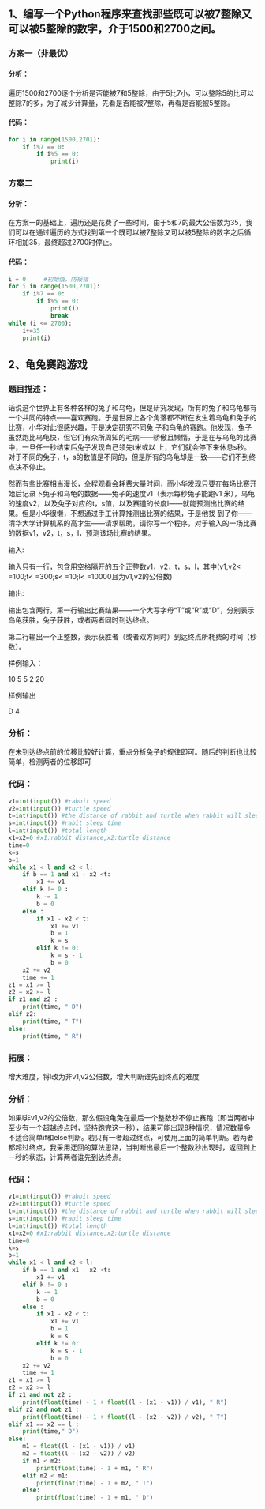 ## 1、编写一个Python程序来查找那些既可以被7整除又可以被5整除的数字，介于1500和2700之间。

### 方案一（非最优）

#### 分析：

​		遍历1500和2700逐个分析是否能被7和5整除，由于5比7小，可以整除5的比可以整除7的多，为了减少计算量，先看是否能被7整除，再看是否能被5整除。

#### 代码：

```python
for i in range(1500,2701):
    if i%7 == 0:
        if i%5 == 0:
            print(i)
```

### 方案二

#### 分析：

​		在方案一的基础上，遍历还是花费了一些时间，由于5和7的最大公倍数为35，我们可以在通过遍历的方式找到第一个既可以被7整除又可以被5整除的数字之后循环相加35，最终超过2700时停止。

#### 代码：

```python
i = 0     #初始值，防报错
for i in range(1500,2701):
    if i%7 == 0:
        if i%5 == 0:
            print(i)
            break
while (i <= 2700):
    i+=35
    print(i)
```

## 2、龟兔赛跑游戏

### 题目描述：

​		话说这个世界上有各种各样的兔子和乌龟，但是研究发现，所有的兔子和乌龟都有一个共同的特点——喜欢赛跑。于是世界上各个角落都不断在发生着乌龟和兔子的比赛，小华对此很感兴趣，于是决定研究不同兔 子和乌龟的赛跑。他发现，兔子虽然跑比乌龟快，但它们有众所周知的毛病——骄傲且懒惰，于是在与乌龟的比赛中，一旦任一秒结束后兔子发现自己领先t米或以 上，它们就会停下来休息s秒。对于不同的兔子，t，s的数值是不同的，但是所有的乌龟却是一致——它们不到终点决不停止。

然而有些比赛相当漫长，全程观看会耗费大量时间，而小华发现只要在每场比赛开始后记录下兔子和乌龟的数据——兔子的速度v1（表示每秒兔子能跑v1 米），乌龟的速度v2，以及兔子对应的t，s值，以及赛道的长度l——就能预测出比赛的结果。但是小华很懒，不想通过手工计算推测出比赛的结果，于是他找 到了你——清华大学计算机系的高才生——请求帮助，请你写一个程序，对于输入的一场比赛的数据v1，v2，t，s，l，预测该场比赛的结果。

输入:

输入只有一行，包含用空格隔开的五个正整数v1，v2，t，s，l，其中(v1,v2< =100;t< =300;s< =10;l< =10000且为v1,v2的公倍数)

输出:

输出包含两行，第一行输出比赛结果——一个大写字母“T”或“R”或“D”，分别表示乌龟获胜，兔子获胜，或者两者同时到达终点。

第二行输出一个正整数，表示获胜者（或者双方同时）到达终点所耗费的时间（秒数）。

样例输入：

10 5 5 2 20

样例输出

D 4

### 分析：

​		在未到达终点前的位移比较好计算，重点分析兔子的规律即可。随后的判断也比较简单，检测两者的位移即可

### 代码：

```python
v1=int(input()) #rabbit speed
v2=int(input()) #turtle speed
t=int(input()) #the distance of rabbit and turtle when rabbit will sleep
s=int(input()) #rabit sleep time
l=int(input()) #total length
x1=x2=0 #x1:rabbit distance,x2:turtle distance
time=0
k=s
b=1
while x1 < l and x2 < l:
    if b == 1 and x1 - x2 <t:
        x1 += v1
    elif k != 0 :
        k -= 1
        b = 0
    else :
        if x1 - x2 < t:
            x1 += v1
            b = 1
            k = s
        elif k != 0:
            k = s - 1
            b = 0
    x2 += v2
    time += 1
z1 = x1 >= l
z2 = x2 >= l
if z1 and z2 :
    print(time, " D")
elif z2:
    print(time, " T")
else:
    print(time, " R")

```

### 拓展：

增大难度，将l改为非v1,v2公倍数，增大判断谁先到终点的难度

### 分析：

如果l非v1,v2的公倍数，那么假设龟兔在最后一个整数秒不停止赛跑（即当两者中至少有一个超越终点时，坚持跑完这一秒），结果可能出现8种情况，情况数量多不适合简单if和else判断。若只有一者超过终点，可使用上面的简单判断。若两者都超过终点，我采用迂回的算法思路，当判断出最后一个整数秒出现时，返回到上一秒的状态，计算两者谁先到达终点。

### 代码：

```python
v1=int(input()) #rabbit speed
v2=int(input()) #turtle speed
t=int(input()) #the distance of rabbit and turtle when rabbit will sleep
s=int(input()) #rabit sleep time
l=int(input()) #total length
x1=x2=0 #x1:rabbit distance,x2:turtle distance
time=0
k=s
b=1
while x1 < l and x2 < l:
    if b == 1 and x1 - x2 <t:
        x1 += v1
    elif k != 0 :
        k -= 1
        b = 0
    else :
        if x1 - x2 < t:
            x1 += v1
            b = 1
            k = s
        elif k != 0:
            k = s - 1
            b = 0
    x2 += v2
    time += 1
z1 = x1 >= l
z2 = x2 >= l
if z1 and not z2 :
    print(float(time) - 1 + float((l - (x1 - v1)) / v1), " R")
elif z2 and not z1 :
    print(float(time) - 1 + float((l - (x2 - v2)) / v2), " T")
elif x1 == x2 == l :
    print(time," D")
else:
    m1 = float((l - (x1 - v1)) / v1)
    m2 = float((l - (x2 - v2)) / v2)
    if m1 < m2:
        print(float(time) - 1 + m1, " R")
    elif m2 < m1:
        print(float(time) - 1 + m2, " T")
    else:
        print(float(time) - 1 + m1, " D")
```

